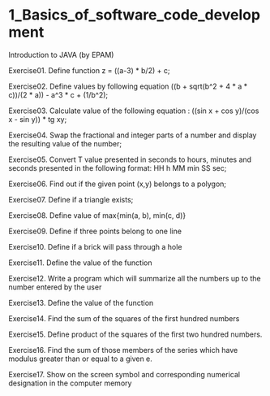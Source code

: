 # 1_Basics_of_software_code_development
Introduction to JAVA (by EPAM)

Exercise01. Define function z = ((a-3) * b/2) + c;

Exercise02. Define values by following equation ((b + sqrt(b^2 + 4 * a * c))/(2 * a)) - a^3 * c + (1/b^2);

Exercise03. Calculate value of the following equation : ((sin x + cos y)/(cos x - sin y)) * tg xy;

Exercise04. Swap the fractional and integer parts of a number and display the resulting value of the number;

Exercise05. Convert T value presented in seconds to hours, minutes and seconds presented in the following format: HH h MM min SS sec;

Exercise06. Find out if the given point (x,y) belongs to a polygon;

Exercise07. Define if a triangle exists;

Exercise08. Define value of max{min(a, b), min(c, d)}

Exercise09. Define if three points belong to one line

Exercise10. Define if a brick will pass through a hole

Exercise11. Define the value of the function

Exercise12. Write a program which will summarize all the numbers up to the number entered by the user

Exercise13. Define the value of the function

Exercise14. Find the sum of the squares of the first hundred numbers

Exercise15. Define product of the squares of the first two hundred numbers.

Exercise16. Find the sum of those members of the series which have modulus greater than or equal to a given e.

Exercise17. Show on the screen symbol and corresponding numerical designation in the computer memory
